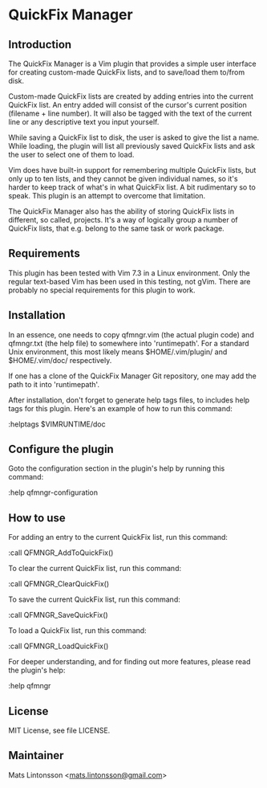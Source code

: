 # QuickFix Manager

## Introduction

The QuickFix Manager is a Vim plugin that provides a simple user interface for creating custom-made QuickFix lists, and to save/load them to/from disk.

Custom-made QuickFix lists are created by adding entries into the current QuickFix list. An entry added will consist of the cursor's current position (filename + line number). It will also be tagged with the text of the current line or any descriptive text you input yourself.

While saving a QuickFix list to disk, the user is asked to give the list a name. While loading, the plugin will list all previously saved QuickFix lists and ask the user to select one of them to load.

Vim does have built-in support for remembering multiple QuickFix lists, but only up to ten lists, and they cannot be given individual names, so it's harder to keep track of what's in what QuickFix list. A bit rudimentary so to speak. This plugin is an attempt to overcome that limitation.

The QuickFix Manager also has the ability of storing QuickFix lists in different, so called, projects. It's a way of logically group a number of QuickFix lists, that e.g. belong to the same task or work package.

## Requirements

This plugin has been tested with Vim 7.3 in a Linux environment. Only the regular text-based Vim has been used in this testing, not gVim. There are probably no special requirements for this plugin to work.

## Installation

In an essence, one needs to copy qfmngr.vim (the actual plugin code) and qfmngr.txt (the help file) to somewhere into 'runtimepath'. For a standard Unix environment, this most likely means $HOME/.vim/plugin/ and $HOME/.vim/doc/ respectively.

If one has a clone of the QuickFix Manager Git repository, one may add the path to it into 'runtimepath'.

After installation, don't forget to generate help tags files, to includes help tags for this plugin. Here's an example of how to run this command:

:helptags $VIMRUNTIME/doc

## Configure the plugin

Goto the configuration section in the plugin's help by running this command:

:help qfmngr-configuration

## How to use

For adding an entry to the current QuickFix list, run this command:

:call QFMNGR_AddToQuickFix()

To clear the current QuickFix list, run this command:

:call QFMNGR_ClearQuickFix()

To save the current QuickFix list, run this command:

:call QFMNGR_SaveQuickFix()

To load a QuickFix list, run this command:

:call QFMNGR_LoadQuickFix()

For deeper understanding, and for finding out more features, please read the plugin's help:

:help qfmngr

## License

MIT License, see file LICENSE.

## Maintainer

Mats Lintonsson <[mats.lintonsson@gmail.com](mats.lintonsson@gmail.com)>
